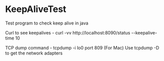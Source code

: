 # KeepAliveTest
Test program to check keep alive in java


Curl to see keepalives -
curl -vv http://localhost:8090/status --keepalive-time 10

TCP dump command - 
tcpdump -i lo0 port 809 (For Mac)
Use tcpdump -D to get the network adapters
